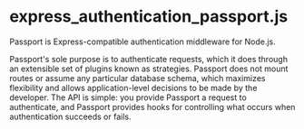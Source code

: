 # express_authentication_passport.js

Passport is Express-compatible authentication middleware for Node.js.

Passport's sole purpose is to authenticate requests, which it does through an extensible set of plugins known as strategies. 
Passport does not mount routes or assume any particular database schema, which maximizes flexibility and allows application-level decisions to be made by the developer. 
The API is simple: you provide Passport a request to authenticate, and Passport provides hooks for controlling what occurs when authentication succeeds or fails.
